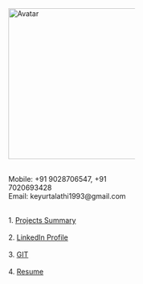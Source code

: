 <div class="row" style="height:500px">
  <div class="column" style="width:50%">
    <img src="/images/my_pic.jpeg" alt="Avatar" style="width:300px"><br>
    <br><p>
    Mobile: +91 9028706547, +91 7020693428<br>
    Email:  keyurtalathi1993@gmail.com</p>
  </div>
  <div class="column" style="width:50%">
     <br>
    1. <a href="https://docs.google.com/spreadsheets/d/1tHFYnNZkA8kO0w2tk10G_c88rnqVLbw9hhaiSz2tGc8/edit?usp=sharing">Projects Summary</a><br><br>
    2. <a href="https://www.linkedin.com/in/keyurtalathi">LinkedIn Profile</a> <br><br>
    3. <a href="https://github.com/keyurtalathi?tab=repositories">GIT</a><br><br>
    4. <a href="https://drive.google.com/file/d/174ZqjI7sx6jWaWLxxBbLGozBIn7FhN0a/view?usp=sharing">Resume</a>
  </div>
</div>
